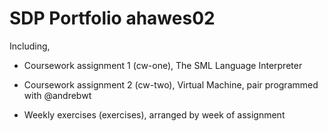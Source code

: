 # SDP Portfolio ahawes02

Including,

- Coursework assignment 1 (cw-one), The SML Language Interpreter
- Coursework assignment 2 (cw-two), Virtual Machine, pair programmed with @andrebwt

- Weekly exercises (exercises), arranged by week of assignment
